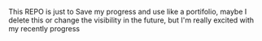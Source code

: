 This REPO is just to Save my progress and use like a portifolio, maybe I delete this or change the visibility in the future, but I'm really excited with my recently progress 
